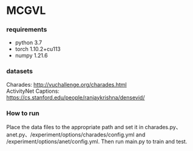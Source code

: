 # MCGVL

### requirements
- python 3.7
- torch 1.10.2+cu113
- numpy 1.21.6

### datasets
Charades: http://vuchallenge.org/charades.html  
ActivityNet Captions: https://cs.stanford.edu/people/ranjaykrishna/densevid/

### How to run
Place the data files to the appropriate path and set it in charades.py、anet.py、/experiment/options/charades/config.yml and /experiment/options/anet/config.yml.
Then run main.py to train and test.